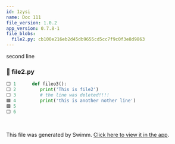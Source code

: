 ```yaml
---
id: 1zysi
name: Doc 111
file_version: 1.0.2
app_version: 0.7.8-1
file_blobs:
  file2.py: cb100e216eb2d45db9655cd5cc7f9c0f3e8d9863
---
```


second line
<!-- NOTE-swimm-snippet: the lines below link your snippet to Swimm -->
### 📄 file2.py
```python
⬜ 1      def fileo3():
⬜ 2      	print('This is file2')
⬜ 3      	# the line was deleted!!!!
🟩 4      	print('this is another nother line')
🟩 5      
⬜ 6      
```

<br/>

This file was generated by Swimm. [Click here to view it in the app](https://app.swimm.io/repos/Z2l0aHViJTNBJTNBdGVzdDIlM0ElM0FlcmFuLXN3aW1t/docs/1zysi).